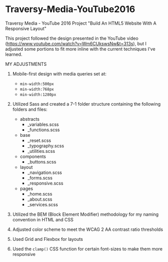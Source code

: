 # Traversy-Media-YouTube2016
Traversy Media - YouTube 2016 Project "Build An HTML5 Website With A Responsive Layout"

This project followed the design presented in the YouTube video (https://www.youtube.com/watch?v=Wm6CUkswsNw&t=313s), but I adjusted some portions to fit more inline with the current techniques I've learned.

MY ADJUSTMENTS
1. Mobile-first design with media queries set at:
    - ```min-width:500px```
    - ```min-width:768px```
    - ```min-width:1280px```

2. Utilized Sass and created a 7-1 folder structure containing the following folders and files:
    - abstracts
        - _variables.scss
        - _functions.scss
    - base
        - _reset.scss
        - _typography.scss
        - _utilities.scss
    - components
        - _buttons.scss
    - layout
        - _navigation.scss
        - _forms.scss
        - _responsive.scss
    - pages
        - _home.scss
        - _about.scss
        - _services.scss

3. Utilized the BEM (Block Element Modifier) methodology for my naming convention in HTML and CSS

4. Adjusted color scheme to meet the WCAG 2 AA contrast ratio thresholds

5. Used Grid and Flexbox for layouts

6. Used the ```clamp()``` CSS function for certain font-sizes to make them more responsive
